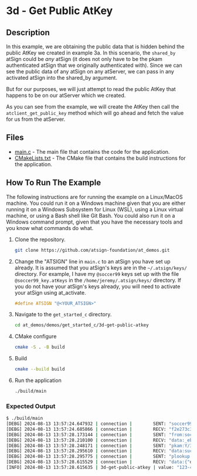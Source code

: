 # 3d - Get Public AtKey

## Description

In this example, we are obtaining the public data that is hidden behind the public AtKey we created in example 3a. In this scenario, the `shared_by` atSign could be *any* atSign (it does not only have to be the pkam authenticated atSign that we originally authenticated with). Since we can see the public data of any atSign on any atServer, we can pass in any activated atSign into the shared_by argument.

But for our purposes, we will just attempt to read the public AtKey that happens to be on our atServer which we created.

As you can see from the example, we will create the AtKey then call the `atclient_get_public_key` method which will go ahead and fetch the value for us from the atServer.

## Files

- [main.c](./main.c) - The main file that contains the code for the application.
- [CMakeLists.txt](./CMakeLists.txt) - The CMake file that contains the build instructions for the application.

## How To Run The Example

The following instructions are for running the example on a Linux/MacOS machine. You could run it on a Windows machine given that you are either running it on a Windows Subsystem for Linux (WSL), using a Linux virtual machine, or using a Bash shell like Git Bash. You could also run it on a Windows command prompt, given that you have the necessary tools and you know what commands do what.

1. Clone the repository.

    ```sh
    git clone https://github.com/atsign-foundation/at_demos.git
    ```

1. Change the "ATSIGN" line in `main.c` to an atSign you have set up already. It is assumed that you atSign's keys are in the `~/.atsign/keys/` directory. For example, I have my `@soccer99` keys set up with the file `@soccer99_key.atKeys` in the `/home/jeremy/.atsign/keys/` directory. If you do not have your atSign's keys already, you will need to activate your atSign using at_activate.

    ```c
    #define ATSIGN "@<YOUR_ATSIGN>"
    ```

1. Navigate to the `get_started_c` directory.

    ```sh
    cd at_demos/demos/get_started_c/3d-get-public-atkey
    ```

1. CMake configure

    ```sh
    cmake -S . -B build
    ```

1. Build

    ```sh
    cmake --build build
    ```

1. Run the application

    ```sh
    ./build/main
    ```

### Expected Output

```sh
$ ./build/main
[DEBG] 2024-08-13 13:57:24.647932 | connection |        SENT: "soccer99"
[DEBG] 2024-08-13 13:57:24.685866 | connection |        RECV: "f2e273c3-fdae-5983-8f6f-524b678ddf38.swarm0002.atsign.zone:6925"
[DEBG] 2024-08-13 13:57:28.173144 | connection |        SENT: "from:soccer99"
[DEBG] 2024-08-13 13:57:28.210100 | connection |        RECV: "data:_eb7672d6-8e95-4de2-bfda-58a5499d4431@soccer99:fe706530-d01e-4971-b8f5-1b3a7cea68e9"
[DEBG] 2024-08-13 13:57:28.248171 | connection |        SENT: "pkam:Y/3UxXY/PafSqmIXLrTUhugR8Ih5nbjAEQA+xYmUVH0xnH83ab9vBorkJfRt++USDk4UYLPz1GL5/pqQQy847aDsqXakthZQXkSHVEERJj3U2JBW1JaQWCVPJFT8EKoB6THZYdP90Js5su2xonxEYgQXMKKIuY1PBjjh30TzEytwfixvK17m8/fTrxA+NQ2rXU4zFgYiSLIiuUHCMIrjZUIx4w05drjn2HaxIwhjK+oCaabW4inD6PEzlgA1ggZ3AUZYd5FY+0tuiR1cJHN6z9gySx+2jARyoBFUHKGoqHlyyZ2bmU74fnb+kMFog+/P8JGJGVpYFh+afX6q8dMsiw=="
[DEBG] 2024-08-13 13:57:28.295610 | connection |        RECV: "data:success"
[DEBG] 2024-08-13 13:57:28.295775 | connection |        SENT: "plookup:all:phone.c_demos@soccer99"
[DEBG] 2024-08-13 13:57:28.615529 | connection |        RECV: "data:{"data":"123-456-7890","metaData":{"createdBy":"@soccer99","updatedBy":"@soccer99","createdAt":"2024-08-13 01:19:33.844Z","updatedAt":"2024-08-13 01:19:33.844Z","status":"active","version":0,"isBinary":false,"isEncrypted":false},"key":"public:phone.c_demos@soccer99"}"
[INFO] 2024-08-13 13:57:28.615635 | 3d-get-public-atkey | value: "123-456-7890"
```